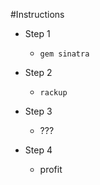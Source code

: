 #Instructions
* Step 1
  * `gem sinatra`

* Step 2
  * `rackup`

* Step 3
  * ???

* Step 4
  * profit